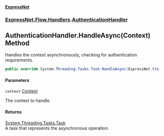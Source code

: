 #### [ExpressNet](ExpressNet.md 'ExpressNet')
### [ExpressNet.Flow.Handlers](ExpressNet.Flow.Handlers.md 'ExpressNet.Flow.Handlers').[AuthenticationHandler](ExpressNet.Flow.Handlers.AuthenticationHandler.md 'ExpressNet.Flow.Handlers.AuthenticationHandler')

## AuthenticationHandler.HandleAsync(Context) Method

Handles the context asynchronously, checking for authentication requirements.

```csharp
public override System.Threading.Tasks.Task HandleAsync(ExpressNet.Ctx.Context context);
```
#### Parameters

<a name='ExpressNet.Flow.Handlers.AuthenticationHandler.HandleAsync(ExpressNet.Ctx.Context).context'></a>

`context` [Context](ExpressNet.Ctx.Context.md 'ExpressNet.Ctx.Context')

The context to handle.

#### Returns
[System.Threading.Tasks.Task](https://docs.microsoft.com/en-us/dotnet/api/System.Threading.Tasks.Task 'System.Threading.Tasks.Task')  
A task that represents the asynchronous operation.